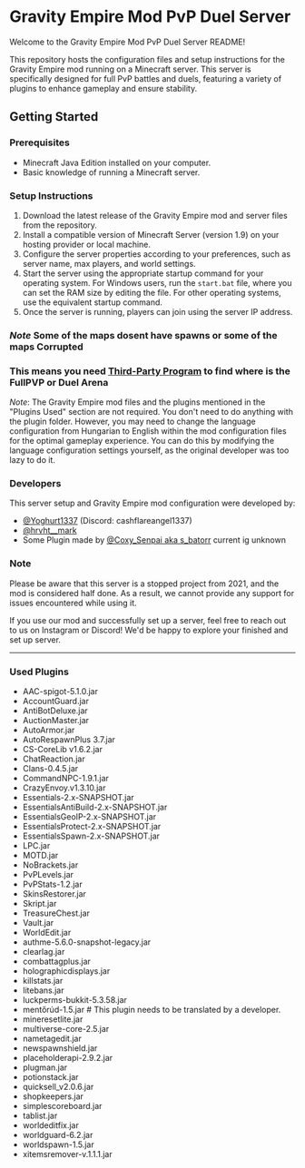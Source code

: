 # Gravity Empire Mod PvP Duel Server

Welcome to the Gravity Empire Mod PvP Duel Server README!

This repository hosts the configuration files and setup instructions for the Gravity Empire mod running on a Minecraft server. This server is specifically designed for full PvP battles and duels, featuring a variety of plugins to enhance gameplay and ensure stability.

## Getting Started

### Prerequisites
- Minecraft Java Edition installed on your computer.
- Basic knowledge of running a Minecraft server.

### Setup Instructions
1. Download the latest release of the Gravity Empire mod and server files from the repository.
2. Install a compatible version of Minecraft Server (version 1.9) on your hosting provider or local machine.
3. Configure the server properties according to your preferences, such as server name, max players, and world settings.
4. Start the server using the appropriate startup command for your operating system. For Windows users, run the `start.bat` file, where you can set the RAM size by editing the file. For other operating systems, use the equivalent startup command.
5. Once the server is running, players can join using the server IP address.

### *Note* Some of the maps dosent have spawns or some of the maps Corrupted
### This means you need [Third-Party Program](https://github.com/mcedit/mcedit2) to find where is the FullPVP or Duel Arena
*Note*: The Gravity Empire mod files and the plugins mentioned in the "Plugins Used" section are not required. You don't need to do anything with the plugin folder. However, you may need to change the language configuration from Hungarian to English within the mod configuration files for the optimal gameplay experience. You can do this by modifying the language configuration settings yourself, as the original developer was too lazy to do it.

### Developers
This server setup and Gravity Empire mod configuration were developed by:

- [@Yoghurt1337](https://www.instagram.com/sz.bence1337/) (Discord: cashflareangel1337)
- [@hrvht__mark](https://www.instagram.com/hrvth__mark_/) 
- Some Plugin made by [@Coxy_Senpai aka s_batorr](https://www.instagram.com/404) current ig unknown
### Note
Please be aware that this server is a stopped project from 2021, and the mod is considered half done. As a result, we cannot provide any support for issues encountered while using it.

If you use our mod and successfully set up a server, feel free to reach out to us on Instagram or Discord! We'd be happy to explore your finished and set up server.

---

### Used Plugins
- AAC-spigot-5.1.0.jar
- AccountGuard.jar
- AntiBotDeluxe.jar
- AuctionMaster.jar
- AutoArmor.jar
- AutoRespawnPlus 3.7.jar
- CS-CoreLib v1.6.2.jar
- ChatReaction.jar
- Clans-0.4.5.jar
- CommandNPC-1.9.1.jar
- CrazyEnvoy.v1.3.10.jar
- Essentials-2.x-SNAPSHOT.jar
- EssentialsAntiBuild-2.x-SNAPSHOT.jar
- EssentialsGeoIP-2.x-SNAPSHOT.jar
- EssentialsProtect-2.x-SNAPSHOT.jar
- EssentialsSpawn-2.x-SNAPSHOT.jar
- LPC.jar
- MOTD.jar
- NoBrackets.jar
- PvPLevels.jar
- PvPStats-1.2.jar
- SkinsRestorer.jar
- Skript.jar
- TreasureChest.jar
- Vault.jar
- WorldEdit.jar
- authme-5.6.0-snapshot-legacy.jar
- clearlag.jar
- combattagplus.jar
- holographicdisplays.jar
- killstats.jar
- litebans.jar
- luckperms-bukkit-5.3.58.jar
- mentőrúd-1.5.jar  # This plugin needs to be translated by a developer.
- mineresetlite.jar
- multiverse-core-2.5.jar
- nametagedit.jar
- newspawnshield.jar
- placeholderapi-2.9.2.jar
- plugman.jar
- potionstack.jar
- quicksell_v2.0.6.jar
- shopkeepers.jar
- simplescoreboard.jar
- tablist.jar
- worldeditfix.jar
- worldguard-6.2.jar
- worldspawn-1.5.jar
- xitemsremover-v.1.1.1.jar

